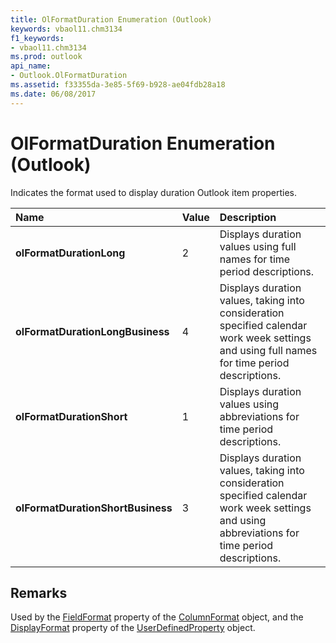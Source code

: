 ```yaml
---
title: OlFormatDuration Enumeration (Outlook)
keywords: vbaol11.chm3134
f1_keywords:
- vbaol11.chm3134
ms.prod: outlook
api_name:
- Outlook.OlFormatDuration
ms.assetid: f33355da-3e85-5f69-b928-ae04fdb28a18
ms.date: 06/08/2017
---
```



# OlFormatDuration Enumeration (Outlook)

Indicates the format used to display duration Outlook item properties.



|Name|Value|Description|
|:-----|:-----|:-----|
| **olFormatDurationLong**|2|Displays duration values using full names for time period descriptions.|
| **olFormatDurationLongBusiness**|4|Displays duration values, taking into consideration specified calendar work week settings and using full names for time period descriptions.|
| **olFormatDurationShort**|1|Displays duration values using abbreviations for time period descriptions.|
| **olFormatDurationShortBusiness**|3|Displays duration values, taking into consideration specified calendar work week settings and using abbreviations for time period descriptions.|

## Remarks

Used by the [FieldFormat](Outlook.ColumnFormat.FieldFormat.md) property of the [ColumnFormat](Outlook.ColumnFormat.md) object, and the [DisplayFormat](Outlook.UserDefinedProperty.DisplayFormat.md) property of the [UserDefinedProperty](Outlook.UserDefinedProperty.md) object.


